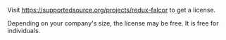 Visit https://supportedsource.org/projects/redux-falcor to get a license.

Depending on your company's size, the license may be free. It is free for individuals.
